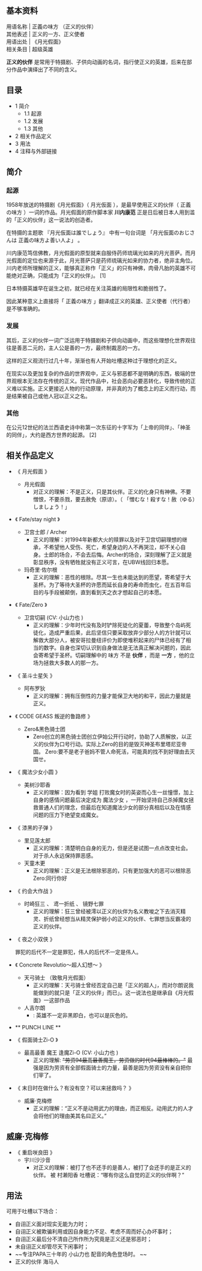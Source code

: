 **基本资料**  
---  
用语名称  |  正義の味方  （正义的伙伴）   
其他表述  |  正义的一方、正义使者   
用语出处  |  《月光假面》   
相关条目  |  超级英雄   
  
**正义的伙伴** 是常用于特摄剧、子供向动画的名词，指行使正义的英雄，后来在部分作品中演绎出了不同的含义。

##  目录

  * 1  简介 
    * 1.1  起源 
    * 1.2  发展 
    * 1.3  其他 
  * 2  相关作品定义 
  * 3  用法 
  * 4  注释与外部链接 

##  简介

###  起源

1958年放送的特摄剧《月光假面》（  月光仮面  ），是最早使用正义的伙伴（  正義の味方  ）一词的作品。月光假面的原作脚本家 **川内康范**
正是日后被日本人用到滥的「正义的伙伴」这一说法的创造者。

在特摄的主题歌  『月光仮面は誰でしょう』  中有一句台词是  「月光仮面のおじさんは 正義の味方よ善い人よ」  。

川内康范笃信佛教，月光假面的原型就来自服侍药师琉璃光如来的月光菩萨。而月光假面的定位也来源于此，月光菩萨只是药师琉璃光如来的协力者，绝非主角位。川内老师所理解的正义，能够真正称作「正义」的只有神佛，肉骨凡胎的英雄不可能绝对正确，只能成为「正义的伙伴」。
[1]

日本特摄英雄早在诞生之初，就已经在关注英雄的局限性和脆弱性了。

因此某种意义上直接将「  正義の味方  」翻译成正义的英雄、正义使者（代行者）是不够准确的。

###  发展

其后，正义的伙伴一词广泛运用于特摄剧和子供向动画中，而这些理想化世界观往往是善恶二元的，主人公是善的一方，最终制裁恶的一方。

这样的正义观流行过几十年，渐渐也有人开始吐槽这种过于理想化的正义。

在现实以及更加复杂的作品的世界观中，正义与邪恶都不是明确的东西，极端的世界观根本无法存在传统的正义。现代作品中，社会恶向必要恶转化，导致传统的正义难以实施。正义更接近人物的行动原理，并非真的为了概念上的正义而行动，而是结果被自己或他人冠以正义之名。

###  其他

在公元12世纪的法兰西语史诗中称第一次东征的十字军为「上帝的同伴」、「神圣的同伴」，大约是西方世界的起源。  [2]

##  相关作品定义

  * 《  月光假面  》 
    * 月光假面 
      * 对正义的理解：不是正义，只是其伙伴。正义的化身只有神佛。不要憎恨，不要杀戮，要去赦免（原谅）。（  「憎むな！殺すな！赦（ゆる）しましょう！」 

  * 《  Fate/stay night  》 
    * 卫宫士郎  /  Archer 
      * 正义的理解：对1994年新都大火的赎罪以及对于卫宫切嗣理想的继承，不希望他人受伤、死亡，希望身边的人不再哭泣，却不关心自身。士郎的场合，不会去后悔。Archer的场合，深刻理解了正义就是彰显秩序，没有牺牲就没有正义可言，在UBW线回归本愿。 
    * 玛奇里·佐尔根 
      * 正义的理解：恶性的根除。尽其一生也未能达到的愿望，寄希望于大圣杯。为了等待大圣杯的许愿而延长自身的寿命而虫化，在五百年后目的与手段被颠倒，直到看到天之衣才想起自己的本愿。 

  * 《  Fate/Zero  》 
    * 卫宫切嗣  (CV:  小山力也  ) 
      * 正义的理解：少年时代没有及时铲除死徒化的夏蕾，导致整个岛屿死徒化，造成严重后果，此后坚信只要采取放弃少部分人的方针就可以解救大部分人，被安哥拉曼纽评价为即使堆积起来的尸体已经有了相当的数字。自身也深切认识到自身做法是无法真正解决问题的，因此会寄希望于圣杯。切嗣理解中的  味方  不是 **伙伴** ，而是 **一方** ，他的立场为拯救大多数人的那一方。 

  * 《  圣斗士星矢  》 
    * 阿布罗狄 
      * 正义的理解：拥有压倒性的力量才能保卫大地的和平，因此力量就是正义。 

  * 《  CODE GEASS 叛逆的鲁路修  》 
    * Zero&黑色骑士团 
      * Zero创立的黑色骑士团创立伊始公开行动时，协助了人质解放，以正义的伙伴为口号行动。实际上Zero的目的是毁灭神圣布里塔尼亚帝国。  Zero:要不是老子爸妈不管人命死活，可能真的找不到好理由去灭国ㄝ。 

  * 《  魔法少女小圆  》 
    * 美树沙耶香 
      * 正义的理解：因为看到  学姐  打败魔女时的英姿而心生一丝憧憬，加上自身的感情问题最后决定成为  魔法少女  ，一开始坚持自己杀掉魔女拯救普通人们的理念，但最后在知道魔法少女的部分真相后以及在情感问题的压力下绝望变成魔女。 

  * 《  漆黑的子弹  》 
    * 里见莲太郎 
      * 正义的理解：清楚明白自身的无力，但是还是试图一点点改变社会。对于杀人永远保持罪恶感。 
    * 天童木更 
      * 正义的理解：正义是无法根除邪恶的，只有更加强大的恶可以根除恶  Zero:同行你好 

  * 《  约会大作战  》 
    * 时崎狂三  、  鸢一折纸  、  镜野七罪 
      * 正义的理解：狂三曾经被澪以正义的伙伴为名义教唆之下去消灭精灵、折纸曾经想当从精灵保护弱小的正义的伙伴、七罪想当反霸凌的正义的伙伴。 

  * 《  夜之小双侠  》 

     罪犯的后代不一定是罪犯，伟人的后代不一定是伟人。 

  * 《  Concrete Revolutio～超人幻想～  》 
    * 天弓骑士  （致敬月光假面） 
      * 正义的理解：天弓骑士曾经否定自己是「正义的超人」，而对尔朗说我能做到的就只是「正义的伙伴」而已」。这一说法也是继承自《月光假面》一这部作品 
    * 人吉尔朗 
      * :  英雄不一定非黑即白，也可以是灰色的。 

  * ** PUNCH LINE  **

  * 《  假面骑士Zi-O  》 
    * 最高最善  魔王  逢魔Zi-O  (CV:  小山力也  ) 
      * 正义的理解: ~~"劳资94最高最善魔王，劳资做的时代94最棒棒的。"~~ 最强是因为劳资有全部假面骑士的力量，最善是因为劳资没有亲自把你们宰了。 

  * 《  末日时在做什么？有没有空？可以来拯救吗？  》 
    * 威廉·克梅修 
      * 正义的理解：“正义不是动用武力的理由，而正相反。动用武力的人才会将他们的理由美其名曰正义。” 

威廉·克梅修  
---  
  
  * 《  重启咲良田  》 
    * 宇川沙沙音 
      * 对正义的理解：被打了也不还手的是善人，被打了会还手的是正义的伙伴。  被  村濑阳香  吐槽说：“哪有你这么自觉的正义的伙伴啊？” 

##  用法

可用于吐槽以下场合：

  * 自诩正义面对现实无能为力时； 
  * 自诩正义被欺骗利用或因自身能力不足、考虑不周而好心办坏事时； 
  * 自诩正义最后分不清自己所作所为究竟是正义还是邪恶时； 
  * 未自诩正义却管尽天下闲事时； 
  * ~~专注PAPA三十年的 小山力也  配音的角色登场时。 ~~
  * 正义的伙伴 海马人 